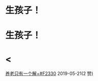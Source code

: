 # 生孩子！

# 生孩子！

# <

[养老只有一个解](https://mp.weixin.qq.com/s/0NsFsHID-LjlLS908_5hIw)[+#F2330](https://mp.weixin.qq.com/s/0NsFsHID-LjlLS908_5hIw) 2019-05-21(2 赞)